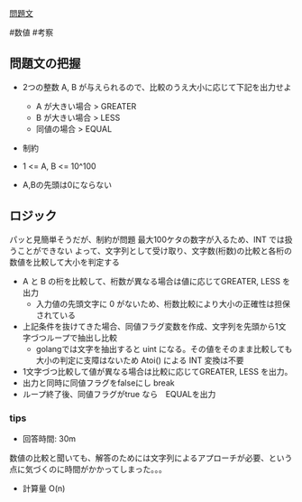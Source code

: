 [問題文](https://atcoder.jp/contests/abc059/tasks/abc059_b)

#数値
#考察

## 問題文の把握

- 2つの整数 A, B が与えられるので、比較のうえ大小に応じて下記を出力せよ
  - A が大きい場合 > GREATER
  - B が大きい場合 > LESS
  - 同値の場合 > EQUAL

- 制約
- 1 <= A, B <= 10^100
- A,Bの先頭は0にならない

## ロジック

パッと見簡単そうだが、制約が問題
最大100ケタの数字が入るため、INT では扱うことができない
よって、文字列として受け取り、文字数(桁数)の比較と各桁の数値を比較して大小を判定する

- A と B の桁を比較して、桁数が異なる場合は値に応じてGREATER, LESS を出力
  - 入力値の先頭文字に 0 がないため、桁数比較により大小の正確性は担保されている
- 上記条件を抜けてきた場合、同値フラグ変数を作成、文字列を先頭から1文字づつループで抽出し比較
  - golangでは文字を抽出すると uint になる。その値をそのまま比較しても大小の判定に支障はないため Atoi() による INT 変換は不要
- 1文字づつ比較して値が異なる場合は比較に応じてGREATER, LESS を出力。
- 出力と同時に同値フラグをfalseにし break 
- ループ終了後、同値フラグがtrue なら　EQUALを出力

### tips

- 回答時間: 30m

数値の比較と聞いても、解答のためには文字列によるアプローチが必要、という点に気づくのに時間がかかってしまった。。。  

- 計算量 O(n)
